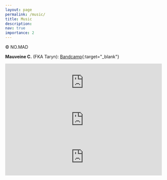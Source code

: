 ```yaml
---
layout: page
permalink: /music/
title: Music
description: 
nav: true
importance: 2
---
```


<div class="row">
    <div class="col-sm mt-3 mt-md-0">
        <img class="img-fluid rounded z-depth-1" src="{{ '/assets/img/music.jpeg' | relative_url }}" alt="" title="Live with My Sister Maura"/>
    </div>
</div>
<div class="caption">
     © NO.MAD 
</div>

**Mauveine C.** (FKA Taryn): [Bandcamp](https://mauveinec.bandcamp.com/){:target="\_blank"}

<iframe style="border: 0; width: 100%; height: 120px;" src="https://bandcamp.com/EmbeddedPlayer/album=2959587620/size=large/bgcol=ffffff/linkcol=0687f5/tracklist=false/artwork=small/transparent=true/" seamless><a href="https://mauveinec.bandcamp.com/album/womb-ether">Womb, Ether by Mauveine C.</a></iframe>

<iframe style="border: 0; width: 100%; height: 120px;" src="https://bandcamp.com/EmbeddedPlayer/track=1272861653/size=large/bgcol=ffffff/linkcol=0687f5/tracklist=false/artwork=small/transparent=true/" seamless><a href="https://mauveinec.bandcamp.com/track/blithewood">Blithewood by Mauveine C.</a></iframe>

<iframe style="border: 0; width: 100%; height: 120px;" src="https://bandcamp.com/EmbeddedPlayer/track=3733769758/size=large/bgcol=ffffff/linkcol=0687f5/tracklist=false/artwork=small/transparent=true/" seamless><a href="https://mauveinec.bandcamp.com/track/first-light">First Light by Mauveine C.</a></iframe>
